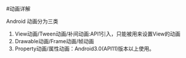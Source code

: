 #动画详解

Android 动画分为三类

1. View动画/Tween动画/补间动画:API1引入，只能被用来设置View的动画
2. Drawable动画/Frame动画/帧动画
3. Property动画/属性动画：Android3.0(API11)版本以上使用。